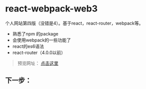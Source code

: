 # react-webpack-web3
个人网站第四版（没错是4）。基于react，react-router，webpack等。


- 熟悉了npm 的package
- 会使用webpack的一些功能了
- react的es6语法
- react-router（4.0.0以前）

> 预览网址： [点击这里](http://www.wseven7677.tk)

下一步：
- 

